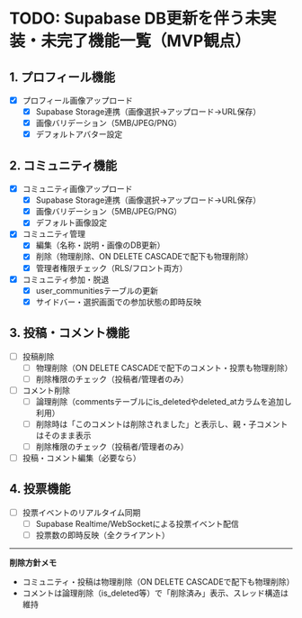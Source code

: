 # TODO: Supabase DB更新を伴う未実装・未完了機能一覧（MVP観点）

## 1. プロフィール機能
- [x] プロフィール画像アップロード
  - [x] Supabase Storage連携（画像選択→アップロード→URL保存）
  - [x] 画像バリデーション（5MB/JPEG/PNG）
  - [x] デフォルトアバター設定

## 2. コミュニティ機能
- [x] コミュニティ画像アップロード
  - [x] Supabase Storage連携（画像選択→アップロード→URL保存）
  - [x] 画像バリデーション（5MB/JPEG/PNG）
  - [x] デフォルト画像設定
- [x] コミュニティ管理
  - [x] 編集（名称・説明・画像のDB更新）
  - [x] 削除（物理削除、ON DELETE CASCADEで配下も物理削除）
  - [x] 管理者権限チェック（RLS/フロント両方）
- [x] コミュニティ参加・脱退
  - [x] user_communitiesテーブルの更新
  - [x] サイドバー・選択画面での参加状態の即時反映

## 3. 投稿・コメント機能
- [ ] 投稿削除
  - [ ] 物理削除（ON DELETE CASCADEで配下のコメント・投票も物理削除）
  - [ ] 削除権限のチェック（投稿者/管理者のみ）
- [ ] コメント削除
  - [ ] 論理削除（commentsテーブルにis_deletedやdeleted_atカラムを追加し利用）
  - [ ] 削除時は「このコメントは削除されました」と表示し、親・子コメントはそのまま表示
  - [ ] 削除権限のチェック（投稿者/管理者のみ）
- [ ] 投稿・コメント編集（必要なら）

## 4. 投票機能
- [ ] 投票イベントのリアルタイム同期
  - [ ] Supabase Realtime/WebSocketによる投票イベント配信
  - [ ] 投票数の即時反映（全クライアント）

---

**削除方針メモ**
- コミュニティ・投稿は物理削除（ON DELETE CASCADEで配下も物理削除）
- コメントは論理削除（is_deleted等）で「削除済み」表示、スレッド構造は維持
